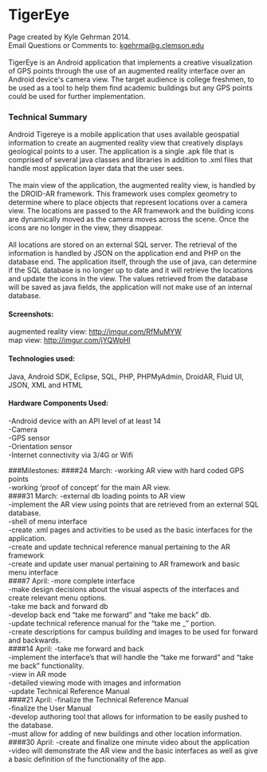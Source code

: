 # TigerEye

Page created by Kyle Gehrman 2014.  <br>
Email Questions or Comments to: kgehrma@g.clemson.edu
<br> 
<br>
TigerEye is an Android application that implements a creative visualization of GPS points through the use of an augmented reality interface over an Android device's camera view. The target audience is college freshmen, to be used as a tool to help them find academic buildings but any GPS points could be used for further implementation. 

### Technical Summary
   Android Tigereye is a mobile application that uses available geospatial information to create an augmented reality view that creatively displays geological points to a user. The application is a single .apk file that is comprised of several java classes and libraries in addition to .xml files that handle most application layer data that the user sees. <br><br>
   The main view of the application, the augmented reality view, is handled by the DROID-AR framework. This framework uses complex geometry to determine where to place objects that represent locations over a camera view. The locations are passed to the AR framework and the building icons are dynamically moved as the camera moves across the scene. Once the icons are no longer in the view, they disappear. <br><br>
   All locations are stored on an external SQL server. The retrieval of the information is handled by JSON on the application end and PHP on the database end. The application itself, through the use of java, can determine if the SQL database is no longer up to date and it will retrieve the locations and update the icons in the view. The values retrieved from the database will be saved as java fields, the application will not make use of an internal database.

#### Screenshots: 
augmented reality view: http://imgur.com/RfMuMYW <br>
map view: http://imgur.com/jYQWpHl <br>

#### Technologies used: 
Java, Android SDK, Eclipse, SQL, PHP, PHPMyAdmin, DroidAR, Fluid UI, JSON, XML and HTML

#### Hardware Components Used: 
  -Android device with an API level of at least 14 <br>
  -Camera <br>
  -GPS sensor <br>
  -Orientation sensor <br>
  -Internet connectivity via 3/4G or Wifi <br>
  



###Milestones: 
####24 March: 
  -working AR view with hard coded GPS points <br>
  -working ‘proof of concept’ for the main AR view. <br>
####31 March: 
  -external db loading points to AR view<br>
  -implement the AR view using points that are retrieved from an external SQL database. <br>
  -shell of menu interface<br>
  -create .xml pages and activities to be used as the basic interfaces for the application. <br>
  -create and update technical reference manual pertaining to the AR framework <br>
  -create and update user manual pertaining to AR framework and basic menu interface <br>
####7 April: 
  -more complete interface<br>
  -make design decisions about the visual aspects of the interfaces and create relevant menu options. <br>
  -take me back and forward db <br>
  -develop back end “take me forward” and “take me back” db.<br>
  -update technical reference manual for the “take me _” portion. <br> 
  -create descriptions for campus building and images to be used for forward and backwards. <br>
####14 April: 
  -take me forward and back <br>
  -implement the interface’s that will handle the “take me forward” and “take me back” functionality. <br>
  -view in AR mode <br>
  -detailed viewing mode with images and information <br>
  -update Technical Reference Manual  <br>
####21 April: 
  -finalize the Technical Reference Manual <br>
  -finalize the User Manual <br>
  -develop authoring tool that allows for information to be easily pushed to the database. <br>
  -must allow for adding of new buildings and other location information. <br>
####30 April: 
  -create and finalize one minute video about the application <br>
  -video will demonstrate the AR view and the basic interfaces as well as give a basic definition of the functionality of the app. <br>
